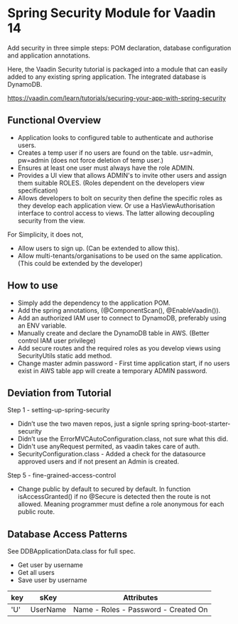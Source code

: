 # Spring Security Module for Vaadin 14

Add security in three simple steps: POM declaration, database configuration and application annotations.

Here, the Vaadin Security tutorial is packaged into a module that can easily added to any existing spring application. The integrated database is DynamoDB.

https://vaadin.com/learn/tutorials/securing-your-app-with-spring-security

## Functional Overview

* Application looks to configured table to authenticate and authorise users.
* Creates a temp user if no users are found on the table. usr=admin, pw=admin (does not force deletion of temp user.)
* Ensures at least one user must always have the role ADMIN.
* Provides a UI view that allows ADMIN's to invite other users and assign them suitable ROLES. (Roles dependent on the developers view specification)
* Allows developers to bolt on security then define the specific roles as they develop each application view. Or use a HasViewAuthorisation interface to control access to views. The latter allowing decoupling security from the view.

For Simplicity, it does not,

* Allow users to sign up. (Can be extended to allow this).
* Allow multi-tenants/organisations to be used on the same application. (This could be extended by the developer)


## How to use

* Simply add the dependency to the application POM.
* Add the spring annotations, (@ComponentScan(), @EnableVaadin()).
* Add an authorized IAM user to connect to DynamoDB, preferably using an ENV variable.
* Manually create and declare the DynamoDB table in AWS. (Better control IAM user privilege)
* Add secure routes and the required roles as you develop views using SecurityUtils static add method.
* Change master admin password - First time application start, if no users exist in AWS table app will create a temporary ADMIN password.


## Deviation from Tutorial

Step 1 - setting-up-spring-security

* Didn’t use the two maven repos, just a signle spring spring-boot-starter-security
* Didn’t use the ErrorMVCAutoConfiguration.class, not sure what this did.
* Didn't use anyRequest permited, as vaadin takes care of auth.
* SecurityConfiguration.class - Added a check for the datasource approved users and if not present an Admin is created.

Step 5 - fine-grained-access-control

* Change public by default to secured by default. In function isAccessGranted() if no @Secure is detected then the route is not allowed. Meaning programmer must define a role anonymous for each public route.

## Database Access Patterns

See DDBApplicationData.class for full spec.

* Get user by username
* Get all users
* Save user by username

key | sKey | Attributes
----|---------|-----------
'U' | UserName | Name - Roles - Password - Created On
